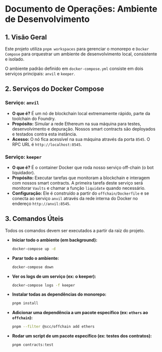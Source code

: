 # Documento de Operações: Ambiente de Desenvolvimento

## 1. Visão Geral

Este projeto utiliza `pnpm workspaces` para gerenciar o monorepo e `Docker Compose` para orquestrar um ambiente de desenvolvimento local, consistente e isolado.

O ambiente padrão definido em `docker-compose.yml` consiste em dois serviços principais: `anvil` e `keeper`.

## 2. Serviços do Docker Compose

### Serviço: `anvil`

- **O que é?** É um nó de blockchain local extremamente rápido, parte da toolchain do Foundry.
- **Propósito:** Simular a rede Ethereum na sua máquina para testes, desenvolvimento e depuração. Nossos smart contracts são deployados e testados contra esta instância.
- **Acesso:** O nó fica acessível na sua máquina através da porta `8545`. O RPC URL é `http://localhost:8545`.

### Serviço: `keeper`

- **O que é?** É o container Docker que roda nosso serviço off-chain (o bot liquidador).
- **Propósito:** Executar tarefas que monitoram a blockchain e interagem com nossos smart contracts. A primeira tarefa deste serviço será monitorar `Vaults` e chamar a função `liquidate` quando necessário.
- **Configuração:** Ele é construído a partir do `offchain/Dockerfile` e se conecta ao serviço `anvil` através da rede interna do Docker no endereço `http://anvil:8545`.

## 3. Comandos Úteis

Todos os comandos devem ser executados a partir da raiz do projeto.

- **Iniciar todo o ambiente (em background):**
  ```bash
  docker-compose up -d
  ```

- **Parar todo o ambiente:**
  ```bash
  docker-compose down
  ```

- **Ver os logs de um serviço (ex: o keeper):**
  ```bash
  docker-compose logs -f keeper
  ```

- **Instalar todas as dependências do monorepo:**
  ```bash
  pnpm install
  ```

- **Adicionar uma dependência a um pacote específico (ex: `ethers` ao `offchain`):**
  ```bash
  pnpm --filter @scc/offchain add ethers
  ```

- **Rodar um script de um pacote específico (ex: testes dos contratos):**
  ```bash
  pnpm contracts:test
  ```
